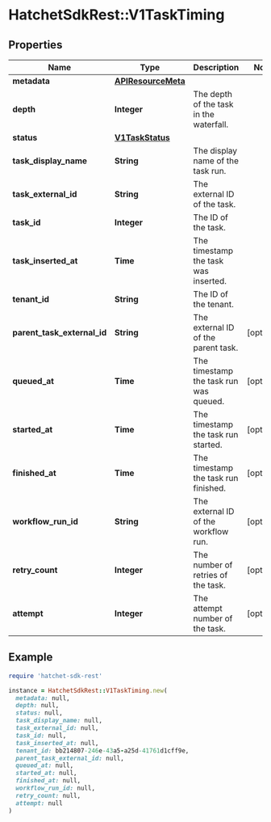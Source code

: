 # HatchetSdkRest::V1TaskTiming

## Properties

| Name | Type | Description | Notes |
| ---- | ---- | ----------- | ----- |
| **metadata** | [**APIResourceMeta**](APIResourceMeta.md) |  |  |
| **depth** | **Integer** | The depth of the task in the waterfall. |  |
| **status** | [**V1TaskStatus**](V1TaskStatus.md) |  |  |
| **task_display_name** | **String** | The display name of the task run. |  |
| **task_external_id** | **String** | The external ID of the task. |  |
| **task_id** | **Integer** | The ID of the task. |  |
| **task_inserted_at** | **Time** | The timestamp the task was inserted. |  |
| **tenant_id** | **String** | The ID of the tenant. |  |
| **parent_task_external_id** | **String** | The external ID of the parent task. | [optional] |
| **queued_at** | **Time** | The timestamp the task run was queued. | [optional] |
| **started_at** | **Time** | The timestamp the task run started. | [optional] |
| **finished_at** | **Time** | The timestamp the task run finished. | [optional] |
| **workflow_run_id** | **String** | The external ID of the workflow run. | [optional] |
| **retry_count** | **Integer** | The number of retries of the task. | [optional] |
| **attempt** | **Integer** | The attempt number of the task. | [optional] |

## Example

```ruby
require 'hatchet-sdk-rest'

instance = HatchetSdkRest::V1TaskTiming.new(
  metadata: null,
  depth: null,
  status: null,
  task_display_name: null,
  task_external_id: null,
  task_id: null,
  task_inserted_at: null,
  tenant_id: bb214807-246e-43a5-a25d-41761d1cff9e,
  parent_task_external_id: null,
  queued_at: null,
  started_at: null,
  finished_at: null,
  workflow_run_id: null,
  retry_count: null,
  attempt: null
)
```

